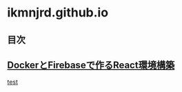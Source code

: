 # ikmnjrd.github.io

## 目次
[DockerとFirebaseで作るReact環境構築](https://ikmnjrd.github.io/docker-firebase)
----------
[test](https://ikmnjrd.github.io/test)
